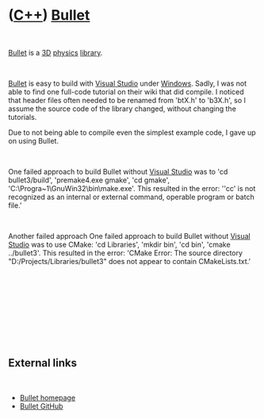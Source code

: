 



 

 

 

 

 

([C++](Cpp.md)) [Bullet](CppBullet.md)
========================================

 

[Bullet](CppBullet.md) is a [3D](Cpp3d.md) [physics](CppPhysics.htm)
[library](CppLibrary.md).

 

[Bullet](CppBullet.md) is easy to build with [Visual
Studio](CppVisualStudio.md) under [Windows](CppWindows.md). Sadly, I
was not able to find one full-code tutorial on their wiki that did
compile. I noticed that header files often needed to be renamed from
'btX.h' to 'b3X.h', so I assume the source code of the library changed,
without changing the tutorials.

Due to not being able to compile even the simplest example code, I gave
up on using Bullet.

 

One failed approach to build Bullet without [Visual
Studio](CppVisualStudio.md) was to 'cd bullet3/build', 'premake4.exe
gmake', 'cd gmake', 'C:\\Progra\~1\\GnuWin32\\bin\\make.exe'. This
resulted in the error: ''cc' is not recognized as an internal or
external command, operable program or batch file.'

 

Another failed approach One failed approach to build Bullet without
[Visual Studio](CppVisualStudio.md) was to use CMake: 'cd Libraries',
'mkdir bin', 'cd bin', 'cmake ../bullet3'. This resulted in the error:
'CMake Error: The source directory "D:/Projects/Libraries/bullet3" does
not appear to contain CMakeLists.txt.'

 

 

 

 

 

External links
--------------

 

-   [Bullet homepage](http://bulletphysics.org)
-   [Bullet GitHub](https://github.com/erwincoumans/bullet3)

 

 

 

 

 





 



